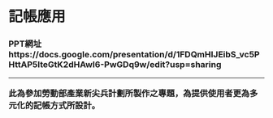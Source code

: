 <h1>記帳應用
<h3>PPT網址<br>
https://docs.google.com/presentation/d/1FDQmHIJEibS_vc5PHttAP5lteGtK2dHAwI6-PwGDq9w/edit?usp=sharing<hr>
此為參加勞動部產業新尖兵計劃所製作之專題，為提供使用者更為多元化的記帳方式所設計。<br>

